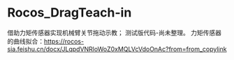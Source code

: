 # Rocos_DragTeach-in
借助力矩传感器实现机械臂关节拖动示教；
测试版代码-尚未整理。
力矩传感器的曲线拟合：https://rocos-sia.feishu.cn/docx/JLqpdVNRloWoZ0xMQLVcVdoOnAc?from=from_copylink
